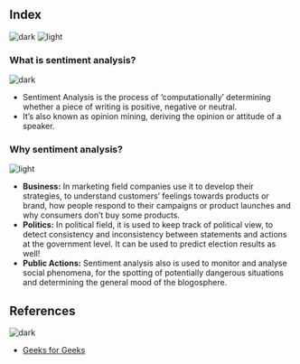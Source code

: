 
## Index
![dark](https://user-images.githubusercontent.com/12748752/141935752-90492d2e-7904-4f9f-a5a1-c4e59ddc3a33.png)
![light](https://user-images.githubusercontent.com/12748752/141935760-406edb8f-cb9b-4e30-9b69-9153b52c28b4.png)

### What is sentiment analysis?
![dark](https://user-images.githubusercontent.com/12748752/141935752-90492d2e-7904-4f9f-a5a1-c4e59ddc3a33.png)
* Sentiment Analysis is the process of ‘computationally’ determining whether a piece of writing is positive, negative or neutral. 
* It’s also known as opinion mining, deriving the opinion or attitude of a speaker.
### Why sentiment analysis?
![light](https://user-images.githubusercontent.com/12748752/141935760-406edb8f-cb9b-4e30-9b69-9153b52c28b4.png)
* **Business:** In marketing field companies use it to develop their strategies, to understand customers’ feelings towards products or brand, how people respond to their campaigns or product launches and why consumers don’t buy some
products.
* **Politics:** In political field, it is used to keep track of political view, to detect consistency and inconsistency between statements and actions at the government level. It can be used to predict election results as well!
* **Public Actions:** Sentiment analysis also is used to monitor and analyse social phenomena, for the spotting of potentially dangerous situations and determining the general mood of the blogosphere.









## References
![dark](https://user-images.githubusercontent.com/12748752/141935752-90492d2e-7904-4f9f-a5a1-c4e59ddc3a33.png)
* [Geeks for Geeks](https://www.geeksforgeeks.org/what-is-sentiment-analysis/)
